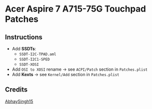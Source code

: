 # Acer Aspire 7 A715-75G Touchpad Patches

## Instructions

- Add **SSDTs**:
	- `SSDT-I2C-TPAD.aml` 
	- `SSDT-I2C1-SPED`
	- `SSDT-XOSI`
- Add `OSI to XOSI` rename &rarr; see `ACPI/Patch` section in `Patches.plist`
- Add **Kexts** &rarr; see `Kernel/Add` section in `Patches.plist` 

## Credits
[AbhaySingh15](https://github.com/AbhaySingh15/Acer-aspire-7-A715-75G-Opencore-EFI)
